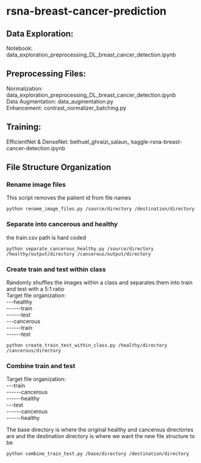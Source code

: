 # rsna-breast-cancer-prediction
## Data Exploration:
Notebook: data_exploration_preprocessing_DL_breast_cancer_detection.ipynb

## Preprocessing Files:
Normalization: data_exploration_preprocessing_DL_breast_cancer_detection.ipynb <br />
Data Augmentation: data_augmentation.py <br />
Enhancement: contrast_normalizer_batching.py <br />
## Training:
EfficientNet & DenseNet: bethuel_ghraizi_salaun_ kaggle-rsna-breast-cancer-detection.ipynb

## File Structure Organization
### Rename image files
This script removes the patient id from file names 
```
python rename_image_files.py /source/directory /destination/directory
```
### Separate into cancerous and healthy
the train.csv path is hard coded
```
python separate_cancerous_healthy.py /source/directory /healthy/output/directory /cancerous/output/directory
```

### Create train and test within class 
Randomly shuffles the images within a class and separates them into train and test with a 5:1 ratio <br />
Target file organization:<br />
---healthy <br />
------train <br />
------test <br />
---cancerous <br />
------train <br />
------test <br />

```
python create_train_test_within_class.py /healthy/directory /cancerous/directory
```

### Combine train and test
Target file organization:<br />
---train<br />
------cancerous<br />
------healthy<br />
---test<br />
------cancerous<br />
------healthy<br />

The base directory is where the original healthy and cancerous directories are and the destination directory is where we want the new file structure to be
```
python combine_train_test.py /base/directory /destination/directory
```

   
